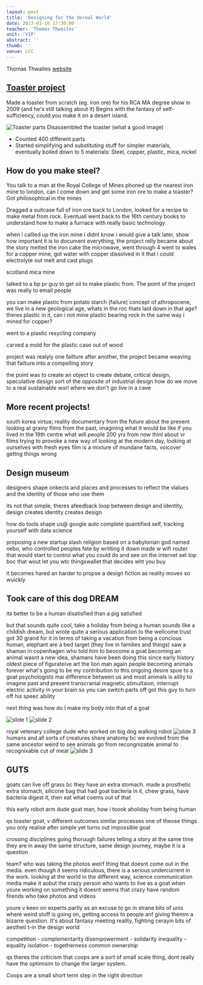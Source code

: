 ```yaml
---
layout: post
title: 'Designing for the Unreal World'
date: 2017-01-16 17:30:00
teacher: 'Thomas Thwaites'
unit: 'VIP'
abstract: ''
thumb: ''
venue: LCC
---
```


Thomas Thwaites [website](http://www.thomasthwaites.com/)

## [Toaster project](http://www.thetoasterproject.org/page2.htm)

Made a toaster from scratch (eg. iron ore) for his RCA MA degree show in 2009 (and he's still talking about it)
Begins with the fantasy of self-sufficiency, could you make it on a desert island.

![Toaster parts](/assets/notes/thomas-twaites-toaster.jpg)
Disassembled the toaster (what a good image)

- Counted 400 different parts
- Started simplifying and substituting stuff for simpler materials, eventually boiled down to 5 materials: Steel, copper, plastic, mica, nickel

## How do you make steel?

You talk to a man at the Royal College of Mines
phoned up the nearest iron mine to london, can I come down and get some iron ore to make a toaster? Got philosophical in the mines

Dragged a suitcase full of iron ore back to London, looked for a recipe to make metal from rock.
Eventuall went back to the 16th century books to understand how to make a furnace with really basic technology

when i callled up the iron mine i didnt know i would give a talk later, show how important it is to document everything, the project relly became about the story
melted the iron cake the microwave, went through 4
went to wales for a copper mine, got water with copper dissolved in it that i could electrolyte out melt and cast plugs

scotland mica mine

talked to a bp pr guy to get oil to make plastic from. The point of the project was really to email people

you can make plastic from potato starch (failure)
concept of athropocene, we live in a new geological age, whats in the roc thats laid down in that age? theres plastic in it, can i not mine plastic bearing rock in the same way i mined for copper?

went to a plastic resycling company

carved a mold for the plastic case out of wood

project was realyly one failture after another, the project became weaving that failture into a compelling story

the point was to create an object to create debate, critical design, speculative design
sort of the opposite of industrial design
how do we move to a real sustainable worl where we don't go live in a cave

## More recent projects!

south korea
virtua; reality documentary from the future about the present
looking at grainy films from the past, imagining what it would be like if you lived in the 19th centre
what will people 200 yrs from now thinl about vr films
trying to provoke a new way of looking at the modern day, looking at ourselves with fresh eyes
film is a mixture of mundane facts, voicover gettng things wrong

## Design museum

designers shape onkects and places and processes to reflect the vlalues and the identity of those who use them

its not that simple, theres afeedback loop between design and identity, design creates identity creates design

how do tools shape us@ google auto complete
quantified self, tracking yourself with data science

proposing a new startup slash religion based on a babylonian god named nebo, who controlled peoples fate by wrtiting it down
made w wifi router that would start to control what you could do and see on the internet
set top boc that wout let you wtc thingswallet that decides wht you buy

it becomes hared an harder to propse a design fiction as reality moves so wuickly

## Took care of this dog DREAM

its better to be a human disatisfied than a pig satisfied

but that sounds quite cool, take a holiday from being a human
sounds like a childish dream, but wrote quite a serious application to the wellcome trust
got 30 grand for it
in terms of taking a vacation from being a concious human, elephant are a bed target (they live in families and things)
saw a shaman in copenhagen who told him to beocome a goat
becoming an animal wasnt a new idea, shamans have been doing this since early history
oldest piece of figurateive art the lion man
again people becoming animals forever
what's going to be my contribution to this ongoing desire
spoe to a goat psychologists
mai difference between us and most animals is aility to imagine past and present
transcranial magnetic stimultaion, interrupt electric activity in your brain so you can switch parts off
got this guy to turn off his speec ability

next thing was how do I make my body into that of a goat

![slide 1](/assets/notes/thomas-twaites-1.jpg)
![slide 2](/assets/notes/thomas-twaites-2.jpg)

royal vetenary college dude who worked on big dog walking robot
![slide 3](/assets/notes/thomas-twaites-3.jpg)
humans and all sorts of creatures share anatomy bc we evolved from the same ancestor
weird to see animals go from recongnizable animal to recognixable cut of meat
![slide 3](/assets/notes/thomas-twaites-4.jpg)

## GUTS

goats can live off grass bc they have an extra stomach. made a prosthetic extra stomach, silicone bag that had goat bacteria in it, chew grass, have bacteria digest it, then eat what coems out of that

this early robot arm dude
goat man, how i toook aholiday from being human

qs
toaster goat, v different outcomes similar processes
one of theose things you only realise after
simple yet turns out impossible goal

crossing disciplines
going thoruugh failures
telling a story at the same time
they are in away the same structure, same design journey, maybe it is a question

team? who was taking the photos
weirf thing that doesnt come out in the media. even though it seems ridiculous, there is a serious undercurrent in the work. looking at the world in the different way, science communication
media make it aobut the crazy person who wants to live as a goat
when youre working on something it doesnt seems that crazy
have random firends who take photos and videos

youre v keen on experts
partly as an excuse to go in strane bits of unis where weird stuff is going on, getting access to people anf giving themm a bizarre question. It's about fantasy meeting reality, fighting cerayin bits of aestheti t-in the design world

competition - complementarity
disempowerment - solidarity
inequality - equality
isolation - togetherness
common ownership

qs
theres the criticism that coops are a sort of small scale thing, dont really have the optimisim to change the larger system.

Coops are a small short term step in the right direction

